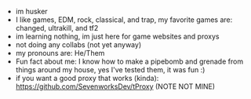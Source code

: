 - im husker
- I like games, EDM, rock, classical, and trap, my favorite games are: changed, ultrakill, and tf2
- im learning nothing, im just here for game websites and proxys
- not doing any collabs (not yet anyway)
- my pronouns are: He/Them
- Fun fact about me: I know how to make a pipebomb and grenade from things around my house, yes I've tested them, it was fun :)
- if you want a good proxy that works (kinda): https://github.com/SevenworksDev/tProxy (NOTE NOT MINE)

<!---
TheEnderShadow7519/TheEnderShadow7519 is a ✨ special ✨ repository because its `README.md` (this file) appears on your GitHub profile.
You can click the Preview link to take a look at your changes.
--->
